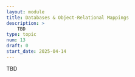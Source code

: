 ```yaml
---
layout: module
title: Databases & Object-Relational Mappings
description: > 
    TBD
type: topic
num: 13
draft: 0
start_date: 2025-04-14
---
```


TBD
